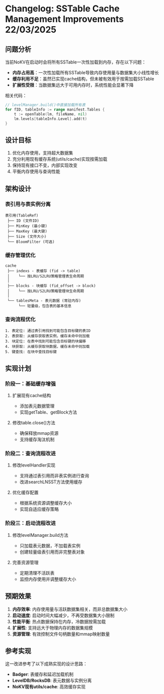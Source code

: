 
# Changelog: SSTable Cache Management Improvements 22/03/2025

## 问题分析

当前NoKV在启动时会将所有SSTable一次性加载到内存，存在以下问题：

- **内存占用高**：一次性加载所有SSTable导致内存使用量与数据集大小线性增长
- **缓存利用不足**：虽然已实现cache结构，但未被有效用于按需加载SSTable
- **扩展性受限**：当数据集远大于可用内存时，系统性能会显著下降

相关代码：
```go
// levelManager.build()中直接加载所有表
for fID, tableInfo := range manifest.Tables {
    t := openTable(lm, fileName, nil)
    lm.levels[tableInfo.Level].add(t)
}
```

## 设计目标

1. 优化内存使用，支持超大数据集
2. 充分利用现有缓存系统(utils/cache)实现按需加载
3. 保持现有接口不变，内部实现改变
4. 平衡内存使用与查询性能

## 架构设计

### 表引用与表实例分离

```
表引用(TableRef)
 ├── ID (文件ID)
 ├── MinKey (最小键)
 ├── MaxKey (最大键)
 ├── Size (文件大小)
 └── BloomFilter (可选)
```

### 缓存管理优化

```
cache
 ├── indexs - 表缓存 (fid -> table)
 │    └── 按LRU/S2LRU策略管理表生命周期
 │
 ├── blocks - 块缓存 (fid_offset -> block)
 │    └── 按LRU/S2LRU策略管理块生命周期
 │
 └── tablesMeta - 表元数据 (常驻内存)
      └── 轻量级，包含表的基本信息
```

### 查询流程优化

```
1. 表定位: 通过表引用找到可能包含目标键的表ID
2. 表获取: 从缓存获取表实例，缓存未命中则加载
3. 块定位: 在表中找到可能包含目标键的块偏移
4. 块获取: 从缓存获取块数据，缓存未命中则加载
5. 键查找: 在块中查找目标键
```

## 实现计划

### 阶段一：基础缓存增强

1. 扩展现有cache结构
   - 添加表元数据管理
   - 实现getTable、getBlock方法

2. 修改table.close()方法
   - 确保释放mmap资源
   - 支持缓存淘汰机制

### 阶段二：查询流程改进

1. 修改levelHandler实现
   - 支持通过表引用而非表实例进行查询
   - 改进searchLNSST方法使用缓存

2. 优化缓存配置
   - 根据系统资源调整缓存大小
   - 实现自适应缓存策略

### 阶段三：启动流程改进

1. 修改levelManager.build方法
   - 只加载表元数据，不加载表实例
   - 创建轻量级表引用而非完整表对象

2. 完善资源管理
   - 定期清理不活跃表
   - 监控内存使用并调整缓存大小

## 预期效果

1. **内存效率**: 内存使用量与活跃数据集相关，而非总数据集大小
2. **启动速度**: 启动时间大幅减少，不再受数据集大小限制
3. **性能平衡**: 热点数据保持在内存，冷数据按需加载
4. **扩展性**: 支持远大于物理内存的数据集规模
5. **资源管理**: 有效控制文件句柄数量和mmap映射数量

## 参考实现

这一改进参考了以下成熟实现的设计思路：
- **Badger**: 表缓存和延迟加载机制
- **LevelDB/RocksDB**: 表元数据与实例分离
- **NoKV现有utils/cache**: 高效缓存实现
